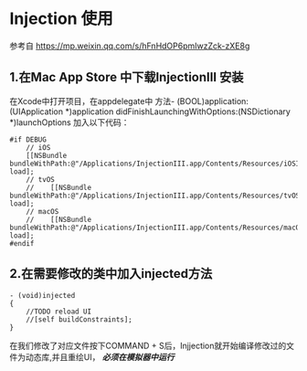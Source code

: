 # Injection 使用

参考自 https://mp.weixin.qq.com/s/hFnHdOP6pmIwzZck-zXE8g

## 1.在Mac App Store 中下载InjectionIII 安装

在Xcode中打开项目，在appdelegate中 方法- (BOOL)application:(UIApplication *)application didFinishLaunchingWithOptions:(NSDictionary *)launchOptions   加入以下代码：


```
#if DEBUG
    // iOS
    [[NSBundle bundleWithPath:@"/Applications/InjectionIII.app/Contents/Resources/iOSInjection.bundle"] load];
    // tvOS
    //    [[NSBundle bundleWithPath:@"/Applications/InjectionIII.app/Contents/Resources/tvOSInjection.bundle"] load];
    // macOS
    //    [[NSBundle bundleWithPath:@"/Applications/InjectionIII.app/Contents/Resources/macOSInjection.bundle"] load];
#endif
```

## 2.在需要修改的类中加入injected方法


```
- (void)injected
{
    //TODO reload UI
    //[self buildConstraints];
}

```
在我们修改了对应文件按下COMMAND + S后，Injjection就开始编译修改过的文件为动态库,并且重绘UI，
***必须在模拟器中运行***

    

